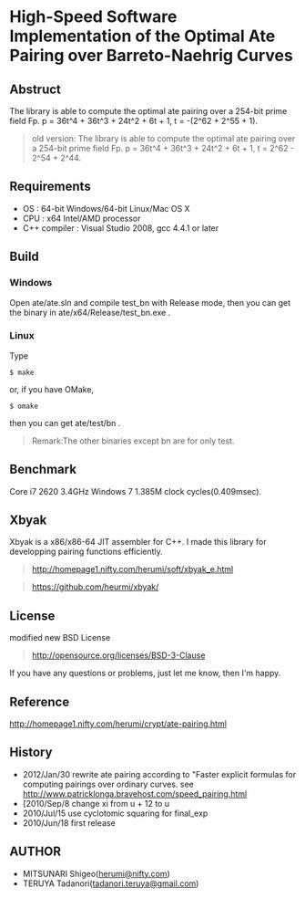 
High-Speed Software Implementation of the Optimal Ate Pairing over Barreto-Naehrig Curves
=============

Abstruct
-------------

The library is able to compute the optimal ate pairing over a 254-bit prime field Fp.
p = 36t^4 + 36t^3 + 24t^2 + 6t + 1, t = -(2^62 + 2^55 + 1).

> old version:
>The library is able to compute the optimal ate pairing over a 254-bit prime field Fp.
>p = 36t^4 + 36t^3 + 24t^2 + 6t + 1, t = 2^62 - 2^54 + 2^44.

Requirements
-------------

* OS : 64-bit Windows/64-bit Linux/Mac OS X
* CPU : x64 Intel/AMD processor
* C++ compiler : Visual Studio 2008, gcc 4.4.1 or later

Build
-------------

### Windows

Open ate/ate.sln and compile test_bn with Release mode,
then you can get the binary in ate/x64/Release/test_bn.exe .

### Linux

Type

    $ make

or, if you have OMake,

    $ omake

then you can get ate/test/bn .

>Remark:The other binaries except bn are for only test.

Benchmark
-------------

Core i7 2620 3.4GHz Windows 7 1.385M clock cycles(0.409msec).

Xbyak
-------------

Xbyak is a x86/x86-64 JIT assembler for C++.
I made this library for developping pairing functions efficiently.

>http://homepage1.nifty.com/herumi/soft/xbyak_e.html

>https://github.com/heurmi/xbyak/

License
-------------

modified new BSD License

>http://opensource.org/licenses/BSD-3-Clause

If you have any questions or problems, just let me know, then I'm happy.

Reference
-------------

http://homepage1.nifty.com/herumi/crypt/ate-pairing.html

History
-------------

* 2012/Jan/30 rewrite ate pairing according to
  "Faster explicit formulas for computing pairings over ordinary curves.
  see http://www.patricklonga.bravehost.com/speed_pairing.html
* [2010/Sep/8 change xi from u + 12 to u
* 2010/Jul/15 use cyclotomic squaring for final_exp
* 2010/Jun/18 first release

AUTHOR
-------------

* MITSUNARI Shigeo(herumi@nifty.com)
* TERUYA Tadanori(tadanori.teruya@gmail.com)
